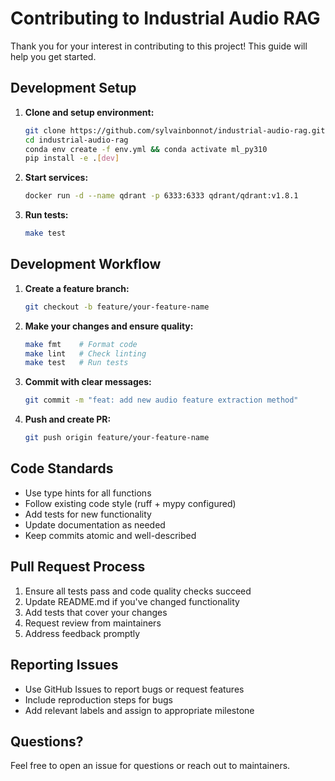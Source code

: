 # Contributing to Industrial Audio RAG

Thank you for your interest in contributing to this project! This guide will help you get started.

## Development Setup

1. **Clone and setup environment:**
   ```bash
   git clone https://github.com/sylvainbonnot/industrial-audio-rag.git
   cd industrial-audio-rag
   conda env create -f env.yml && conda activate ml_py310
   pip install -e .[dev]
   ```

2. **Start services:**
   ```bash
   docker run -d --name qdrant -p 6333:6333 qdrant/qdrant:v1.8.1
   ```

3. **Run tests:**
   ```bash
   make test
   ```

## Development Workflow

1. **Create a feature branch:**
   ```bash
   git checkout -b feature/your-feature-name
   ```

2. **Make your changes and ensure quality:**
   ```bash
   make fmt    # Format code
   make lint   # Check linting
   make test   # Run tests
   ```

3. **Commit with clear messages:**
   ```bash
   git commit -m "feat: add new audio feature extraction method"
   ```

4. **Push and create PR:**
   ```bash
   git push origin feature/your-feature-name
   ```

## Code Standards

- Use type hints for all functions
- Follow existing code style (ruff + mypy configured)
- Add tests for new functionality
- Update documentation as needed
- Keep commits atomic and well-described

## Pull Request Process

1. Ensure all tests pass and code quality checks succeed
2. Update README.md if you've changed functionality
3. Add tests that cover your changes
4. Request review from maintainers
5. Address feedback promptly

## Reporting Issues

- Use GitHub Issues to report bugs or request features
- Include reproduction steps for bugs
- Add relevant labels and assign to appropriate milestone

## Questions?

Feel free to open an issue for questions or reach out to maintainers.
